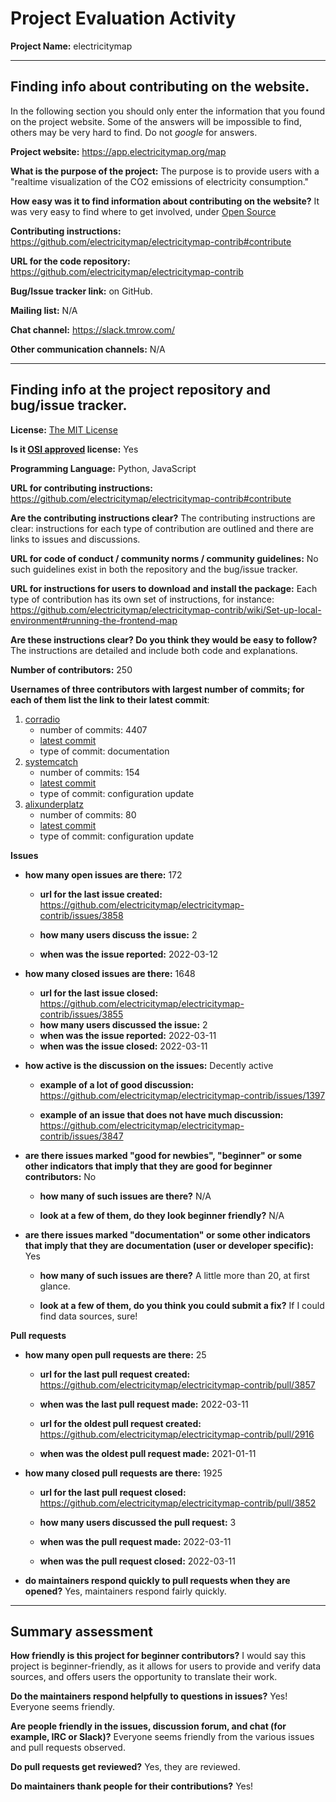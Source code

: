 # Project Evaluation Activity



__Project Name:__  electricitymap


---

## Finding info about contributing on the website.

In the following section you should only enter the information that you
found on the project website. Some of the answers will be impossible to find, others
may be very hard to find. Do not _google_ for answers.

__Project website:__ https://app.electricitymap.org/map


__What is the purpose of the project:__ The purpose is to provide users with a "realtime visualization of the CO2 emissions of electricity consumption." 


__How easy was it to find information about contributing on the website?__ It was very easy to find where to get involved, under [Open Source](https://electricitymap.org/open-source/?utm_source=app.electricitymap.org&utm_medium=referral)

__Contributing instructions:__ https://github.com/electricitymap/electricitymap-contrib#contribute

__URL for the code repository:__ https://github.com/electricitymap/electricitymap-contrib

__Bug/Issue tracker link:__ on GitHub.

__Mailing list:__ N/A


__Chat channel:__ https://slack.tmrow.com/

__Other communication channels:__ N/A

---

## Finding info at the project repository and bug/issue tracker.

__License:__ [The MIT License](https://opensource.org/licenses/MIT)

__Is it [OSI approved](https://opensource.org/licenses/alphabetical) license:__ Yes 

__Programming Language:__ Python, JavaScript

__URL for contributing instructions:__ https://github.com/electricitymap/electricitymap-contrib#contribute

__Are the contributing instructions clear?__ The contributing instructions are clear: instructions for each type of contribution are outlined and there are links to issues and discussions.

__URL for code of conduct / community norms / community guidelines:__ No such guidelines exist in both the repository and the bug/issue tracker. 

__URL for instructions for users to download and install the package:__ Each type of contribution has its own set of instructions, for instance: https://github.com/electricitymap/electricitymap-contrib/wiki/Set-up-local-environment#running-the-frontend-map

__Are these instructions clear? Do you think they would be easy to follow?__ The instructions are detailed and include both code and explanations.


__Number of contributors:__ 250


__Usernames of three contributors with largest number of commits; for
each of them list the link to their latest commit__:

1. [corradio](https://github.com/corradio)
   - number of commits: 4407
   - [latest commit](https://github.com/electricitymap/electricitymap-contrib/commit/fdaf2e8bbbd3f24f1cae56d81b8b11e4d5799d79)
   - type of commit: documentation
2. [systemcatch](https://github.com/systemcatch)
   - number of commits: 154
   - [latest commit](https://github.com/electricitymap/electricitymap-contrib/commit/f9a299bbb95c83fc74f61504f7b64d73da81d18a)
   - type of commit: configuration update
3. [alixunderplatz](https://github.com/alixunderplatz)
   - number of commits: 80
   - [latest commit](https://github.com/electricitymap/electricitymap-contrib/commits?author=alixunderplatz)
   - type of commit: configuration update

__Issues__

- __how many open issues are there:__ 172

    - __url for the last issue created:__ https://github.com/electricitymap/electricitymap-contrib/issues/3858

    - __how many users discuss the issue:__ 2
    
    - __when was the issue reported:__ 2022-03-12
    

- __how many closed issues are there:__ 1648
    - __url for the last issue closed:__ https://github.com/electricitymap/electricitymap-contrib/issues/3855
    - __how many users discussed the issue:__ 2
    - __when was the issue reported:__ 	2022-03-11
    - __when was the issue closed:__ 2022-03-11
- __how active is the discussion on the issues:__ Decently active

    - __example of a lot of good discussion:__ https://github.com/electricitymap/electricitymap-contrib/issues/1397
    
    - __example of an issue that does not have much discussion:__ https://github.com/electricitymap/electricitymap-contrib/issues/3847



- __are there issues marked "good for newbies", "beginner" or some other indicators that imply that they are good for beginner contributors:__ No

    - __how many of such issues are there?__ N/A
    
    - __look at a few of them, do they look beginner friendly?__ N/A



- __are there issues marked "documentation" or some other indicators that imply that they are documentation (user or developer specific):__ Yes

    - __how many of such issues are there?__ A little more than 20, at first glance.
    
    - __look at a few of them, do you think you could submit a fix?__ If I could find data sources, sure!



__Pull requests__

- __how many open pull requests are there:__ 25

    - __url for the last pull request created:__ https://github.com/electricitymap/electricitymap-contrib/pull/3857
    
    - __when was the last pull request made:__ 2022-03-11

    - __url for the oldest pull request created:__ https://github.com/electricitymap/electricitymap-contrib/pull/2916
    
    - __when was the oldest pull request made:__ 2021-01-11

- __how many closed pull requests are there:__ 1925

    - __url for the last pull request closed:__ https://github.com/electricitymap/electricitymap-contrib/pull/3852
    
    - __how many users discussed the pull request:__ 3
    
    - __when was the pull request made:__ 2022-03-11
    
    - __when was the pull request closed:__ 2022-03-11
    

- __do maintainers respond quickly to pull requests when they are opened?__ Yes, maintainers respond fairly quickly.





---


## Summary assessment
__How friendly is this project for beginner contributors?__ I would say this project is beginner-friendly, as it allows for users to provide and verify data sources, and offers users the opportunity to translate their work.


__Do the maintainers respond helpfully to questions in issues?__ Yes! Everyone seems friendly.


__Are people friendly in the issues, discussion forum, and chat (for example, IRC or Slack)?__ Everyone seems friendly from the various issues and pull requests observed.



__Do pull requests get reviewed?__ Yes, they are reviewed.



__Do maintainers thank people for their contributions?__ Yes!


